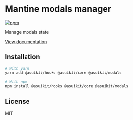# Mantine modals manager

[![npm](https://img.shields.io/npm/dm/@asuikit/modals)](https://www.npmjs.com/package/@asuikit/modals)

Manage modals state

[View documentation](https://mantine.dev/)

## Installation

```bash
# With yarn
yarn add @asuikit/hooks @asuikit/core @asuikit/modals

# With npm
npm install @asuikit/hooks @asuikit/core @asuikit/modals
```

## License

MIT
